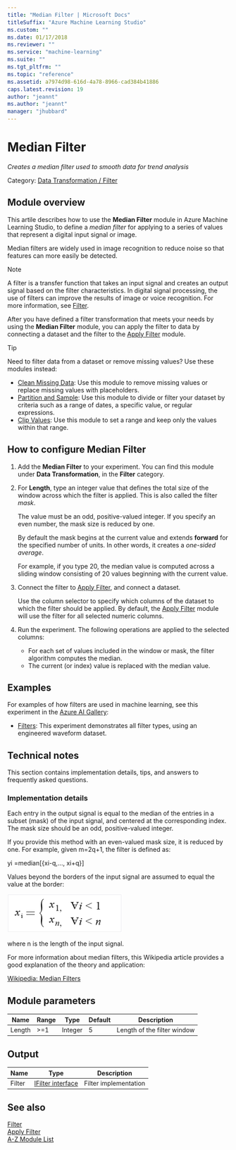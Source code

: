 ```yaml
---
title: "Median Filter | Microsoft Docs"
titleSuffix: "Azure Machine Learning Studio"
ms.custom: ""
ms.date: 01/17/2018
ms.reviewer: ""
ms.service: "machine-learning"
ms.suite: ""
ms.tgt_pltfrm: ""
ms.topic: "reference"
ms.assetid: a7974d98-616d-4a78-8966-cad384b41886
caps.latest.revision: 19
author: "jeannt"
ms.author: "jeannt"
manager: "jhubbard"
---
```

# Median Filter
*Creates a median filter used to smooth data for trend analysis*  
  
 Category: [Data Transformation / Filter](data-transformation-filter.md)  
  
## Module overview  
 
This artile describes how to use the **Median Filter** module in Azure Machine Learning Studio, to define a *median filter* for applying to a series of values that represent a digital input signal or image.  

Median filters are widely used in image recognition to reduce noise so that features can more easily be detected.  

> [!NOTE]
> A filter is a transfer function that takes an input signal and creates an output signal based on the filter characteristics.  In digital signal processing, the use of filters can improve the results of image or voice recognition. For more information, see [Filter](data-transformation-filter.md).  

After you have defined a filter transformation that meets your needs by using the **Median Filter** module, you can apply the filter to data by connecting a dataset and the filter to the [Apply Filter](apply-filter.md) module.

> [!TIP]
>  Need to filter data from a dataset or remove missing values? Use these modules instead:  
>   
>  -   [Clean Missing Data](clean-missing-data.md): Use this module to remove missing values or replace missing values with placeholders.  
> -   [Partition and Sample](partition-and-sample.md): Use this module to divide or filter your dataset by criteria such as a range of dates, a specific value, or regular expressions.  
> -   [Clip Values](clip-values.md): Use this module to set a range and keep only the values within that range.

## How to configure Median Filter  
  
1.  Add the **Median Filter** to your experiment.  You can find this module under **Data Transformation**, in the **Filter** category.
  
2.  For **Length**, type an integer value that defines the total size of the window across which the filter is applied. This is also called the filter *mask*.  
  
     The value must be an odd, positive-valued integer. If you specify an even number, the mask size is reduced by one.  
  
     By default the mask begins at the current value and extends **forward** for the specified number of units. In other words, it creates a *one-sided average*.  
  
     For example, if you type 20, the median value is computed across a sliding window consisting of 20 values beginning with the current value.  
  
3.  Connect the filter to [Apply Filter](apply-filter.md), and connect a dataset.  
  
     Use the column selector to specify which columns of the dataset to which the filter should be applied. By default, the [Apply Filter](apply-filter.md) module will use the filter for all selected numeric columns.  
  
4.  Run the experiment. The following operations are applied to the selected columns:  
  
    + For each set of values included in the window or mask, the filter algorithm computes the median.
    + The current (or index) value is replaced with the median value.  

## Examples

For examples of how filters are used in machine learning, see this experiment in the [Azure AI Gallery](https://gallery.cortanaintelligence.com/):  
  
-  [Filters](http://go.microsoft.com/fwlink/?LinkId=525732): This experiment demonstrates all filter types, using an engineered waveform dataset.


## Technical notes  

This section contains implementation details, tips, and answers to frequently asked questions.

### Implementation details

Each entry in the output signal is equal to the median of the entries in a subset (mask) of the input signal, and centered at the corresponding index. The mask size should be an odd, positive-valued integer.  
  
If you provide this method with an even-valued mask size, it is reduced by one. For example, given m=2q+1, the filter is defined as:  
  
 yi =median[{xi-q,…, xi+q}]  
  
 Values beyond the borders of the input signal are assumed to equal the value at the border:  
  
 ![values beyond borders of median filter](media/aml-medianfilterborder.png "AML_MedianFilterBorder")  
  
 where n is the length of the input signal.  
  
 For more information about median filters, this Wikipedia article provides a good explanation of the theory and application:  
  
 [Wikipedia: Median Filters](http://en.wikipedia.org/wiki/Median_filter)  
  
##  <a name="parameters"></a> Module parameters  
  
|Name|Range|Type|Default|Description|  
|----------|-----------|----------|-------------|-----------------|  
|Length|>=1|Integer|5|Length of the filter window|  
  
##  <a name="Outputs"></a> Output  
  
|Name|Type|Description|  
|----------|----------|-----------------|  
|Filter|[IFilter interface](ifilter-interface.md)|Filter implementation|  
  
## See also  
 [Filter](data-transformation-filter.md)   
 [Apply Filter](apply-filter.md)   
 [A-Z Module List](a-z-module-list.md)